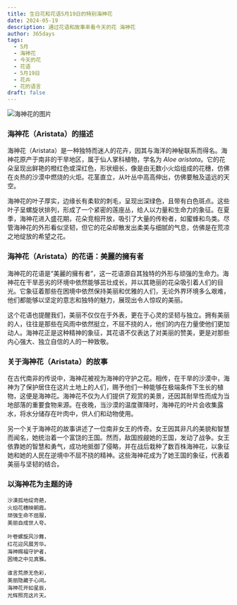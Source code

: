 ```yaml
---
title: 生日花和花语5月19日的特别海神花
date: 2024-05-19
description: 通过花语和故事来看今天的花 海神花
author: 365days
tags:
  - 5月
  - 海神花
  - 今天的花
  - 花语
  - 5月19日
  - 花卉
  - 花的语言
draft: false
---
```



![海神花的图片](https://cdn.pixabay.com/photo/2014/12/05/01/21/gaillardia-557400_1280.jpg#center#center)


### 海神花（Aristata）的描述

海神花（Aristata）是一种独特而迷人的花卉，因其与海洋的神秘联系而得名。海神花原产于南非的干旱地区，属于仙人掌科植物，学名为 *Aloe aristata*。它的花朵呈现出鲜艳的橙红色或深红色，形状细长，像是由无数小火焰组成的花穗，仿佛在炎热的沙漠中燃烧的火炬。花茎直立，从叶丛中高高伸出，仿佛要触及遥远的天空。

海神花的叶子厚实，边缘长有柔软的刺毛，呈现出深绿色，且带有白色斑点。这些叶子呈螺旋状排列，形成了一个紧密的莲座丛，给人以力量和生命力的象征。在夏季，海神花进入盛花期，花朵竞相开放，吸引了大量的传粉者，如蜜蜂和鸟类。尽管海神花的外形看似坚韧，但它的花朵却散发出柔美与细腻的气息，仿佛是在荒凉之地绽放的希望之花。

### 海神花（Aristata）的花语：美麗的擁有者

海神花的花语是“美麗的擁有者”，这一花语源自其独特的外形与顽强的生命力。海神花在干旱恶劣的环境中依然能够茁壮成长，并以其艳丽的花朵吸引着人们的目光。它象征着那些在困境中依然保持美丽和优雅的人们，无论外界环境多么艰难，他们都能够以坚定的意志和独特的魅力，展现出令人惊叹的美丽。

这个花语也提醒我们，美丽不仅仅在于外表，更在于心灵的坚韧与独立。拥有美丽的人，往往是那些在风雨中依然挺立，不屈不挠的人，他们的内在力量使他们更加动人。海神花正是这种精神的象征，其花语不仅表达了对美丽的赞美，更是对那些内心强大、独立自信的人的一种致敬。

### 关于海神花（Aristata）的故事

在古代南非的传说中，海神花被视为海神的守护之花。相传，在干旱的沙漠中，海神为了保护居住在这片土地上的人们，赐予他们一种能够在极端条件下生长的植物，这便是海神花。海神花不仅为人们提供了观赏的美景，还因其耐旱性而成为当地部落的重要食物来源。在夜晚，当沙漠的温度骤降时，海神花的叶片会收集露水，将水分储存在叶肉中，供人们和动物使用。

另一个关于海神花的故事讲述了一位南非女王的传奇。女王因其非凡的美貌和智慧而闻名，她统治着一个富饶的王国。然而，敌国觊觎她的王国，发动了战争。女王依靠她的智慧和勇气，成功地抵御了侵略，并在战后栽种了数百株海神花，以象征她和她的人民在逆境中不屈不挠的精神。这些海神花成为了她王国的象征，代表着美丽与坚韧的结合。

### 以海神花为主题的诗

	沙漠孤地绽奇葩，  
	火焰花穗映朝霞。  
	顽强生命不屈服，  
	美丽自成世人夸。
	
	叶卷螺旋风沙舞，  
	红花迎风展芳华。  
	海神赐福守护者，  
	困境之中见真雅。
	
	谁言荒原无色彩，  
	美丽隐藏于心间。  
	海神花开如星辰，  
	光辉照亮这片天。
